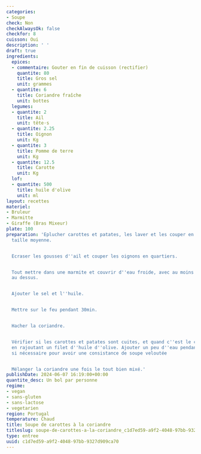 ```yaml
---
categories:
- Soupe
check: Non
checkAlwaysOk: false
checkfor: 8
cuisson: Oui
description: ' '
draft: true
ingredients:
  epices:
  - commentaire: Gouter en fin de cuisson (rectifier)
    quantite: 80
    title: Gros sel
    unit: grammes
  - quantite: 6
    title: Coriandre fraîche
    unit: bottes
  legumes:
  - quantite: 2
    title: Ail
    unit: tête·s
  - quantite: 2.25
    title: Oignon
    unit: Kg
  - quantite: 3
    title: Pomme de terre
    unit: Kg
  - quantite: 12.5
    title: Carotte
    unit: Kg
  lof:
  - quantite: 500
    title: huile d'olive
    unit: ml
layout: recettes
materiel:
- Bruleur
- Marmitte
- Giraffe (Bras Mixeur)
plate: 100
preparation: 'Eplucher carottes et patates, les laver et les couper en morceaux de
  taille moyenne.


  Ecraser les gousses d''ail et couper les oignons en quartiers.


  Tout mettre dans une marmite et couvrir d''eau froide, avec au moins 2cm d''eau
  au dessus.


  Ajouter le sel et l''huile.


  Mettre sur le feu pendant 30min.


  Hacher la coriandre.


  Vérifier si les carottes et patates sont cuites, et quand c''est le cas tout mixer
  en rajoutant un filet d''huile d''olive. Ajouter un peu d''eau pendant le mixage
  si nécessaire pour avoir une consistance de soupe veloutée


  Mélanger la coriandre une fois le tout bien mixé.'
publishDate: 2024-06-07 16:19:00+00:00
quantite_desc: Un bol par personne
regime:
- vegan
- sans-gluten
- sans-lactose
- vegetarien
region: Portugal
temperature: Chaud
title: Soupe de carottes à la coriandre
titleslug: soupe-de-carottes-a-la-coriandre_c1d7ed59-a9f2-4048-97bb-9327d909ca70
type: entree
uuid: c1d7ed59-a9f2-4048-97bb-9327d909ca70
---
```

